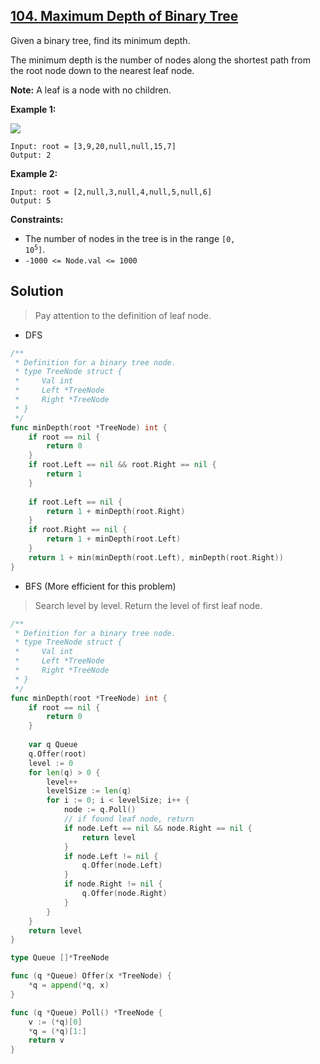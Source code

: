 ## [104. Maximum Depth of Binary Tree](https://leetcode.com/problems/minimum-depth-of-binary-tree/)


Given a binary tree, find its minimum depth.

The minimum depth is the number of nodes along the shortest path from the root node down to the nearest leaf node.

**Note:** A leaf is a node with no children.

**Example 1:**

![](https://assets.leetcode.com/uploads/2020/10/12/ex_depth.jpg)

```
Input: root = [3,9,20,null,null,15,7]
Output: 2
```

**Example 2:**

```
Input: root = [2,null,3,null,4,null,5,null,6]
Output: 5
```

**Constraints:**

*   The number of nodes in the tree is in the range <code>[0, 10<sup>5</sup>]</code>.
*   `-1000 <= Node.val <= 1000`



## Solution

> Pay attention to the definition of leaf node. 

- DFS

```go
/**
 * Definition for a binary tree node.
 * type TreeNode struct {
 *     Val int
 *     Left *TreeNode
 *     Right *TreeNode
 * }
 */
func minDepth(root *TreeNode) int {
    if root == nil {
        return 0
    }
    if root.Left == nil && root.Right == nil {
        return 1
    }
    
    if root.Left == nil {
        return 1 + minDepth(root.Right)
    }
    if root.Right == nil {
        return 1 + minDepth(root.Left)
    }
    return 1 + min(minDepth(root.Left), minDepth(root.Right))
}
```



- BFS (More efficient for this problem)

> Search level by level. Return the level of first leaf node.

```go
/**
 * Definition for a binary tree node.
 * type TreeNode struct {
 *     Val int
 *     Left *TreeNode
 *     Right *TreeNode
 * }
 */
func minDepth(root *TreeNode) int {
    if root == nil {
        return 0
    }
    
    var q Queue
    q.Offer(root)
    level := 0
    for len(q) > 0 {
        level++
        levelSize := len(q)
        for i := 0; i < levelSize; i++ {
            node := q.Poll()
            // if found leaf node, return
            if node.Left == nil && node.Right == nil {
                return level
            }
            if node.Left != nil {
                q.Offer(node.Left)
            }
            if node.Right != nil {
                q.Offer(node.Right)
            }
        }
    }
    return level
}

type Queue []*TreeNode

func (q *Queue) Offer(x *TreeNode) {
    *q = append(*q, x)
}

func (q *Queue) Poll() *TreeNode {
    v := (*q)[0]
    *q = (*q)[1:]
    return v
}
```

